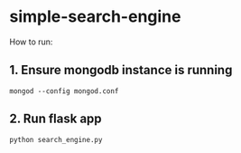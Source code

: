 # simple-search-engine

How to run:

## 1. Ensure mongodb instance is running 
```console 
mongod --config mongod.conf
```

## 2. Run flask app

```console 
python search_engine.py
```


    
    
